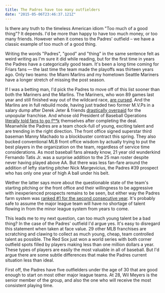 ```yaml
---
title: The Padres have too many outfielders
date: "2015-05-06T23:46:37.121Z"
---
```


Is there any truth to the timeless American idiom "Too much of a good thing"? It depends. I'd be more than happy to have too much money, or too many friends. However when it comes to the Padres' outfield – we have a classic example of too much of a good thing.

Writing the words "Padres", "good" and "thing" in the same sentence felt as weird writing as I'm sure it did while reading, but for the first time in years the Padres have a categorically good team. It's been a long time coming for Friars fans — the last time the team made the playoffs was thirteen years ago. Only two teams: the Miami Marlins and my hometown Seattle Mariners have a longer stretch of missing the post season.

If I was a betting man, I'd pick the Padres to move off of this list sooner than both the Mariners and the Marlins. The Mariners, who won 89 games last year and still finished way out of the wildcard race, [are cursed](https://thecomeback.com/mlb/the-seattle-mariners-really-might-be-cursed.html). And the Marlins are in full rebuild mode, having just traded two former M.V.Ps in a salary dump after Derek Jeter & friends [drastically overpaid](https://www.miamiherald.com/sports/spt-columns-blogs/barry-jackson/article191481449.html) for the unpopular franchise. And whose old President of Baseball Operations [literally told fans to go f**k](https://twitter.com/LeBatard_Reddit/status/1074852245655748608) themselves after completing the deal.
Meanwhile the Padres are a team chock-full of young, exciting talent and are trending in the right direction. The front office signed superstar third baseman Manny Machado to a blockbuster contract this spring. They also bucked conventional MLB front office wisdom by actually trying to put the best players in the organization on the team, regardless of service time considerations. As most baseball fans already know, 21 year old wunderkind Fernando Tatis Jr. was a surprise addition to the 25 man roster despite never having played above AA. But there was less fan-fare around the addition of lefty starting pitcher Nick Margevicius, the Padres #39 prospect who has only one year of high A ball under his belt.

Wether the latter says more about the questionable state of the team's starting pitching or the front office and their willingness to be aggressive with inexperienced prospects remains to be seen, but either way the Padres farm system was [ranked #1 for the second consecutive year](https://www.mlb.com/news/top-10-farm-systems-in-mlb?t=mlb-pipeline-coverage). It's probably safe to assume the major league team will have no shortage of talent flowing in from the minor league system from years to come.

This leads me to my next question, can too much young talent be a bad thing? In the case of the Padres' outfield I'd argue yes. It's easy to disregard this statement when taken at face value. 29 other MLB franchises are scratching and clawing to collect as much young, cheap, team controlled talent as possible. The Red Sox just won a world series with both corner outfield spots filled by players making less than one million dollars a year. These types of players are easily the most valuable in all of baseball. But I'd argue there are some subtle differences that make the Padres current situation less than ideal.

First off, the Padres have five outfielders under the age of 30 that are good enough to start on most other major league teams. At 28, Wil Meyers is the senior member of the group, and also the one who will receive the most consistent playing time.
